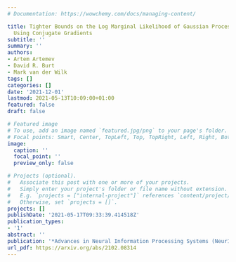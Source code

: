 ```yaml
---
# Documentation: https://wowchemy.com/docs/managing-content/

title: Tighter Bounds on the Log Marginal Likelihood of Gaussian Process Regression
  Using Conjugate Gradients
subtitle: ''
summary: ''
authors:
- Artem Artemev
- David R. Burt
- Mark van der Wilk
tags: []
categories: []
date: '2021-12-01'
lastmod: 2021-05-13T10:09:00+01:00
featured: false
draft: false

# Featured image
# To use, add an image named `featured.jpg/png` to your page's folder.
# Focal points: Smart, Center, TopLeft, Top, TopRight, Left, Right, BottomLeft, Bottom, BottomRight.
image:
  caption: ''
  focal_point: ''
  preview_only: false

# Projects (optional).
#   Associate this post with one or more of your projects.
#   Simply enter your project's folder or file name without extension.
#   E.g. `projects = ["internal-project"]` references `content/project/deep-learning/index.md`.
#   Otherwise, set `projects = []`.
projects: []
publishDate: '2021-05-17T09:33:39.414518Z'
publication_types:
- '1'
abstract: ''
publication: '*Advances in Neural Information Processing Systems (NeurIPS)*'
url_pdf: https://arxiv.org/abs/2102.08314
---
```

